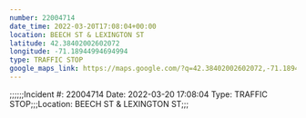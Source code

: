 ```yaml
---
number: 22004714
date_time: 2022-03-20T17:08:04+00:00
location: BEECH ST & LEXINGTON ST
latitude: 42.38402002602072
longitude: -71.18944994694994
type: TRAFFIC STOP
google_maps_link: https://maps.google.com/?q=42.38402002602072,-71.18944994694994
---
```


;;;;;;Incident #: 22004714  Date: 2022-03-20 17:08:04   Type: TRAFFIC STOP;;;Location: BEECH ST & LEXINGTON ST;;;
